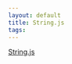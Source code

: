 ```yaml
--- 
layout: default
title: String.js
tags: 
---
```

[String.js](https://github.com/jprichardson/string.js)


